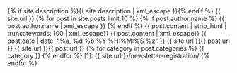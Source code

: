 ---
---
<?xml version="1.0" encoding="UTF-8"?>
<rss version="2.0" xmlns:atom="http://www.w3.org/2005/Atom" xmlns:dc="http://purl.org/dc/elements/1.1/">
    <channel>
        <title>{{ site.title | xml_escape }}</title>
        <description>{% if site.description %}{{ site.description | xml_escape }}{% endif %}</description>
        <link>{{ site.url }}</link>
        <atom:link href="{{ site.url }}/feed.xml" rel="self" type="application/rss+xml" />
        {% for post in site.posts limit:10 %}
        <item>
            <title>{{ post.title | xml_escape }}</title>
            {% if post.author.name %}
            <dc:creator>{{ post.author.name | xml_escape }}</dc:creator>
            {% endif %}
            <description>{{ post.content | strip_html | truncatewords: 100 | xml_escape}}</description>
            <content type="html">
                {{ post.content | xml_escape}}
            </content>
            <pubDate>{{ post.date | date: "%a, %d %b %Y %H:%M:%S %z" }}</pubDate>
            <link>{{ site.url }}{{ post.url }}</link>
            <guid isPermaLink="true">{{ site.url }}{{ post.url }}</guid>
            {% for category in post.categories %}
                <category>{{ category }}</category>
            {% endfor %}
        </item> [1]: {{ site.url }}/newsletter-registration/
        {% endfor %}
    </channel>
</rss>